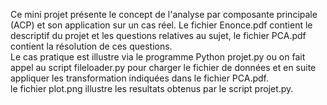 Ce mini projet présente le concept de l'analyse par composante principale (ACP) et son application sur un cas réel.
Le fichier Enonce.pdf contient le descriptif du projet et les questions relatives au sujet, le fichier PCA.pdf contient la résolution de ces questions.<br>
Le cas pratique est illustre via le programme Python projet.py ou on fait appel au script fileloader.py pour charger le fichier
de données et en suite appliquer les transformation indiquées dans le fichier PCA.pdf.<br>
le fichier plot.png illustre les resultats obtenus par le script projet.py.
